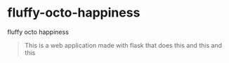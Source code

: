 # fluffy-octo-happiness
fluffy octo happiness
> This is a web application made with flask that does this and this and this
